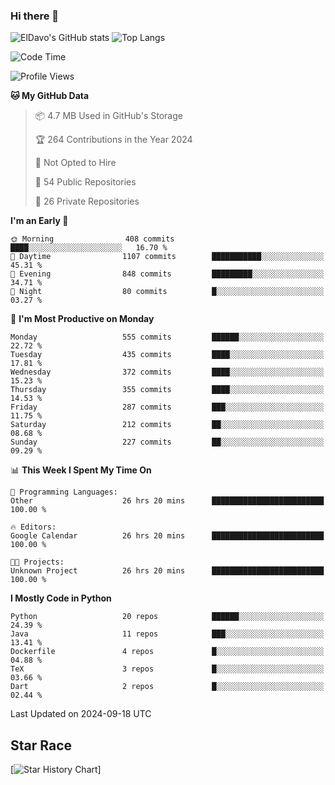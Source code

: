 ### Hi there 👋
![ElDavo's GitHub stats](https://github-readme-stats.vercel.app/api?username=ElDavoo&show_icons=true&theme=chartreuse-dark)
![Top Langs](https://github-readme-stats.vercel.app/api/top-langs/?username=ElDavoo&theme=chartreuse-dark&layout=compact)

<!--START_SECTION:waka-->
![Code Time](http://img.shields.io/badge/Code%20Time-1%2C873%20hrs%2025%20mins-blue)

![Profile Views](http://img.shields.io/badge/Profile%20Views-1-blue)

**🐱 My GitHub Data** 

> 📦 4.7 MB Used in GitHub's Storage 
 > 
> 🏆 264 Contributions in the Year 2024
 > 
> 🚫 Not Opted to Hire
 > 
> 📜 54 Public Repositories 
 > 
> 🔑 26 Private Repositories 
 > 
**I'm an Early 🐤** 

```text
🌞 Morning                408 commits         ████░░░░░░░░░░░░░░░░░░░░░   16.70 % 
🌆 Daytime                1107 commits        ███████████░░░░░░░░░░░░░░   45.31 % 
🌃 Evening                848 commits         █████████░░░░░░░░░░░░░░░░   34.71 % 
🌙 Night                  80 commits          █░░░░░░░░░░░░░░░░░░░░░░░░   03.27 % 
```
📅 **I'm Most Productive on Monday** 

```text
Monday                   555 commits         ██████░░░░░░░░░░░░░░░░░░░   22.72 % 
Tuesday                  435 commits         ████░░░░░░░░░░░░░░░░░░░░░   17.81 % 
Wednesday                372 commits         ████░░░░░░░░░░░░░░░░░░░░░   15.23 % 
Thursday                 355 commits         ████░░░░░░░░░░░░░░░░░░░░░   14.53 % 
Friday                   287 commits         ███░░░░░░░░░░░░░░░░░░░░░░   11.75 % 
Saturday                 212 commits         ██░░░░░░░░░░░░░░░░░░░░░░░   08.68 % 
Sunday                   227 commits         ██░░░░░░░░░░░░░░░░░░░░░░░   09.29 % 
```


📊 **This Week I Spent My Time On** 

```text
💬 Programming Languages: 
Other                    26 hrs 20 mins      █████████████████████████   100.00 % 

🔥 Editors: 
Google Calendar          26 hrs 20 mins      █████████████████████████   100.00 % 

🐱‍💻 Projects: 
Unknown Project          26 hrs 20 mins      █████████████████████████   100.00 % 
```

**I Mostly Code in Python** 

```text
Python                   20 repos            ██████░░░░░░░░░░░░░░░░░░░   24.39 % 
Java                     11 repos            ███░░░░░░░░░░░░░░░░░░░░░░   13.41 % 
Dockerfile               4 repos             █░░░░░░░░░░░░░░░░░░░░░░░░   04.88 % 
TeX                      3 repos             █░░░░░░░░░░░░░░░░░░░░░░░░   03.66 % 
Dart                     2 repos             █░░░░░░░░░░░░░░░░░░░░░░░░   02.44 % 
```




 Last Updated on 2024-09-18 UTC
<!--END_SECTION:waka-->

## Star Race

[![Star History Chart](https://api.star-history.com/svg?repos=ElDavoo/WhatsApp-Crypt14-Crypt15-Decrypter,ElDavoo/TuringOS,EliteAndroidApps/WhatsApp-Crypt12-Decrypter,KnugiHK/Whatsapp-Chat-Exporter&type=Date)]
